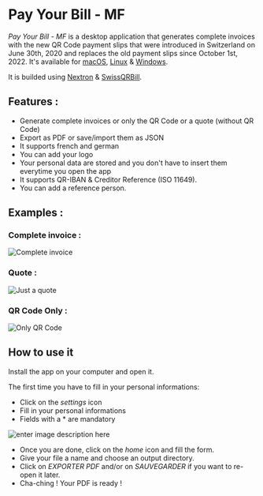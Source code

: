 # Pay Your Bill - MF

_Pay Your Bill - MF_ is a desktop application that generates complete invoices with the new QR Code payment slips that were introduced in Switzerland on June 30th, 2020 and replaces the old payment slips since October 1st, 2022.
It's available for [macOS](https://www.chadimessmer.ch/pybmf/mac.zip), [Linux](https://www.chadimessmer.ch/pybmf/linux.zip) & [Windows](https://www.chadimessmer.ch/pybmf/windows.zip).

It is builded using [Nextron](https://github.com/saltyshiomix/nextron) & [SwissQRBill](https://github.com/schoero/SwissQRBill).

## Features :

- Generate complete invoices or only the QR Code or a quote (without QR Code)
- Export as PDF or save/import them as JSON
- It supports french and german
- You can add your logo
- Your personal data are stored and you don't have to insert them everytime you open the app
- It supports QR-IBAN & Creditor Reference (ISO 11649).
- You can add a reference person.

## Examples :

### Complete invoice :

![Complete invoice](http://www.chadimessmer.ch/pybmf/facture1.png)

### Quote :

![Just a quote](http://www.chadimessmer.ch/pybmf/devis1.png)

### QR Code Only :

![Only QR Code](http://www.chadimessmer.ch/pybmf/qr.png)

## How to use it

Install the app on your computer and open it.

The first time you have to fill in your personal informations:

- Click on the _settings_ icon
- Fill in your personal informations
- Fields with a \* are mandatory

![enter image description here](http://www.chadimessmer.ch/pybmf/setup.png)

- Once you are done, click on the _home_ icon and fill the form.
- Give your file a name and choose an output directory.
- Click on _EXPORTER PDF_ and/or on _SAUVEGARDER_ if you want to re-open it later.
- Cha-ching ! Your PDF is ready !
